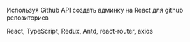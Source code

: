 Используя Github API создать админку на React для github репозиториев


React, TypeScript, Redux, Antd, react-router, axios